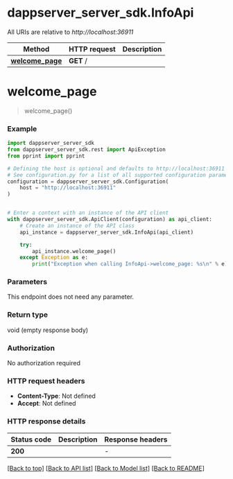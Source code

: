 # dappserver_server_sdk.InfoApi

All URIs are relative to *http://localhost:36911*

Method | HTTP request | Description
------------- | ------------- | -------------
[**welcome_page**](InfoApi.md#welcome_page) | **GET** / | 


# **welcome_page**
> welcome_page()



### Example


```python
import dappserver_server_sdk
from dappserver_server_sdk.rest import ApiException
from pprint import pprint

# Defining the host is optional and defaults to http://localhost:36911
# See configuration.py for a list of all supported configuration parameters.
configuration = dappserver_server_sdk.Configuration(
    host = "http://localhost:36911"
)


# Enter a context with an instance of the API client
with dappserver_server_sdk.ApiClient(configuration) as api_client:
    # Create an instance of the API class
    api_instance = dappserver_server_sdk.InfoApi(api_client)

    try:
        api_instance.welcome_page()
    except Exception as e:
        print("Exception when calling InfoApi->welcome_page: %s\n" % e)
```



### Parameters

This endpoint does not need any parameter.

### Return type

void (empty response body)

### Authorization

No authorization required

### HTTP request headers

 - **Content-Type**: Not defined
 - **Accept**: Not defined

### HTTP response details

| Status code | Description | Response headers |
|-------------|-------------|------------------|
**200** |  |  -  |

[[Back to top]](#) [[Back to API list]](../README.md#documentation-for-api-endpoints) [[Back to Model list]](../README.md#documentation-for-models) [[Back to README]](../README.md)


